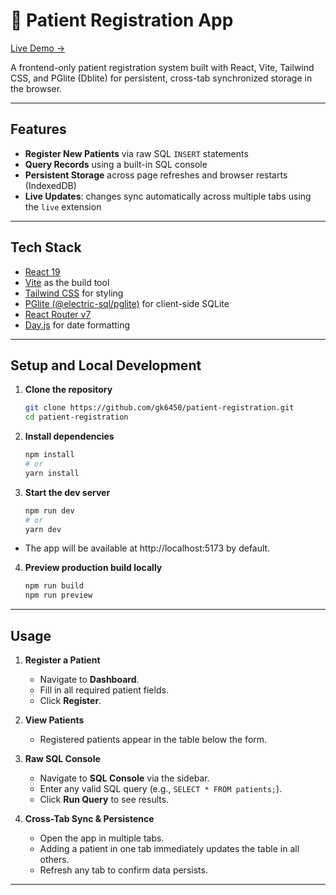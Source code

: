 # 🏥 Patient Registration App 

[Live Demo ->](https://patient-registration-psi.vercel.app/)

A frontend-only patient registration system built with React, Vite, Tailwind CSS, and PGlite (Dblite) for persistent, cross-tab synchronized storage in the browser.

---

## Features

- **Register New Patients** via raw SQL `INSERT` statements
- **Query Records** using a built-in SQL console
- **Persistent Storage** across page refreshes and browser restarts (IndexedDB)
- **Live Updates**: changes sync automatically across multiple tabs using the `live` extension

---

## Tech Stack

- [React 19](https://reactjs.org/)
- [Vite](https://vitejs.dev/) as the build tool
- [Tailwind CSS](https://tailwindcss.com/) for styling
- [PGlite (@electric-sql/pglite)](https://github.com/electric-sql/pglite) for client-side SQLite
- [React Router v7](https://reactrouter.com/en/main)
- [Day.js](https://day.js.org/) for date formatting

---

## Setup and Local Development

1. **Clone the repository**

   ```bash
   git clone https://github.com/gk6450/patient-registration.git
   cd patient-registration

2. **Install dependencies**

   ```bash
   npm install
   # or
   yarn install

3. **Start the dev server**

   ```bash
   npm run dev
   # or
   yarn dev

- The app will be available at http://localhost:5173 by default.

4. **Preview production build locally**

   ```bash
   npm run build
   npm run preview

---

## Usage

1. **Register a Patient**
   - Navigate to **Dashboard**.
   - Fill in all required patient fields.
   - Click **Register**.

2. **View Patients**
   - Registered patients appear in the table below the form.

3. **Raw SQL Console**
   - Navigate to **SQL Console** via the sidebar.
   - Enter any valid SQL query (e.g., `SELECT * FROM patients;`).
   - Click **Run Query** to see results.

4. **Cross-Tab Sync & Persistence**
   - Open the app in multiple tabs.
   - Adding a patient in one tab immediately updates the table in all others.
   - Refresh any tab to confirm data persists.
  
---
